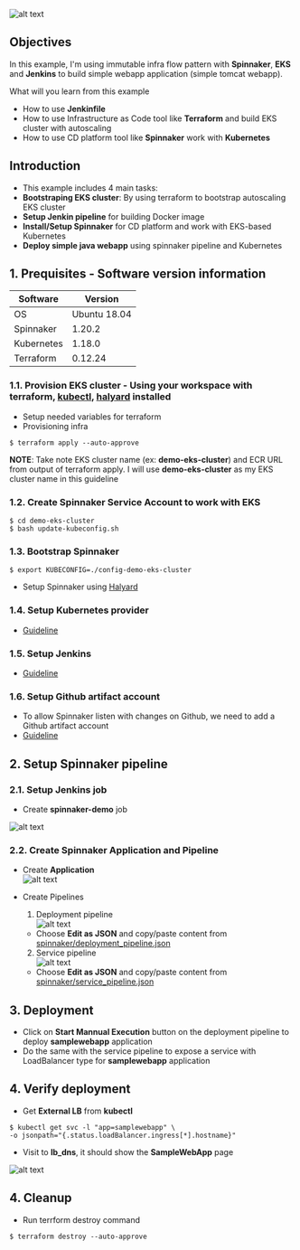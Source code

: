   
![alt text](https://github.com/hoabka/immutable-infra/blob/master/res/container-based-flow.JPG "CI/CD workflow")    
    
## Objectives    
 In this example, I'm using immutable infra flow pattern with **Spinnaker**, **EKS** and **Jenkins** to build simple webapp application (simple tomcat webapp).    
    
 What will you learn from this example    
- How to use **Jenkinfile**
- How to use Infrastructure as Code tool like **Terraform** and build EKS cluster with autoscaling 
-  How to use CD platform tool like **Spinnaker** work with **Kubernetes**    
 ## Introduction 
 - This example includes 4 main tasks: 
- **Bootstraping EKS cluster**: By using terraform to bootstrap autoscaling EKS cluster
- **Setup Jenkin pipeline** for building Docker image
- **Install/Setup Spinnaker** for CD platform and work with EKS-based Kubernetes 
- **Deploy simple java webapp** using spinnaker pipeline and Kubernetes
    
## 1. Prequisites - Software version information    
    
| Software| Version  |    
|--|--|    
| OS |Ubuntu 18.04  |    
| Spinnaker |1.20.2  |    
| Kubernetes |1.18.0  |    
| Terraform | 0.12.24  |    
### 1.1. Provision EKS cluster - Using your workspace with terraform, [kubectl](https://kubernetes.io/vi/docs/tasks/tools/install-kubectl/), [halyard](https://spinnaker.io/setup/install/halyard/) installed    
- Setup needed variables for terraform   
- Provisioning infra     
```console $ cd container-based/terraform  
$ terraform apply --auto-approve  
```
 **NOTE**: Take note EKS cluster name (ex: **demo-eks-cluster**) and ECR URL from output of terraform apply. I will use **demo-eks-cluster** as my EKS cluster name in this guideline  
### 1.2. Create Spinnaker Service Account to work with EKS   
```console 
$ cd demo-eks-cluster 
$ bash update-kubeconfig.sh  
``` 
### 1.3. Bootstrap Spinnaker   
```console 
$ export KUBECONFIG=./config-demo-eks-cluster 
```  
- Setup Spinnaker using [Halyard](https://spinnaker.io/setup/install/)  
### 1.4. Setup Kubernetes provider  
- [Guideline](https://spinnaker.io/setup/install/providers/kubernetes-v2/)  
### 1.5. Setup Jenkins  
- [Guideline](https://spinnaker.io/setup/ci/jenkins/)  
### 1.6. Setup Github artifact account  
- To allow Spinnaker listen with changes on Github, we need to add a Github artifact account  
- [Guideline](https://spinnaker.io/setup/artifacts/github/)  
## 2. Setup Spinnaker pipeline  
### 2.1. Setup Jenkins job 
- Create  **spinnaker-demo** job    
    
![alt text](https://github.com/hoabka/immutable-infra/blob/master/res/spinnaker-demo-jenkin-job.JPG "spinnaker-demo jenkin job")    
    
    
### 2.2. Create Spinnaker Application and Pipeline  
- Create  **Application**   
 ![alt text](https://github.com/hoabka/immutable-infra/blob/master/res/spinnaker-application.JPG "Spinnaker Application")    
    
- Create Pipelines  
  1. Deployment pipeline  
![alt text](https://github.com/hoabka/immutable-infra/blob/master/res/spinnaker-deployment-pipeline.JPG "Spinnaker Deployment pipeline")    
   - Choose **Edit as JSON** and copy/paste content from [spinnaker/deployment_pipeline.json](https://github.com/hoabka/immutable-infra/blob/master/container-based/spinnaker/deployment_pipeline.json)
   
  2. Service pipeline  
   ![alt text](https://github.com/hoabka/immutable-infra/blob/master/res/spinnaker-service-pipeline.JPG "Spinnaker Service Pipeline")  
  - Choose **Edit as JSON** and copy/paste content from [spinnaker/service_pipeline.json](https://github.com/hoabka/immutable-infra/blob/master/container-based/spinnaker/service_pipeline.json)

## 3. Deployment  
- Click on **Start Mannual Execution** button on the deployment pipeline to deploy **samplewebapp** application  
- Do the same with the service pipeline to expose a service with LoadBalancer type for **samplewebapp** application  
  
## 4. Verify deployment 
- Get **External LB** from **kubectl**
 ```console 
$ kubectl get svc -l "app=samplewebapp" \
 -o jsonpath="{.status.loadBalancer.ingress[*].hostname}"
```    
    
- Visit to **lb_dns**, it should show the **SampleWebApp** page    
    
![alt text](https://github.com/hoabka/immutable-infra/blob/master/res/sample-webapp-page.JPG "Sample  Java WebApp")    
    
    
## 4. Cleanup 
- Run terrform destroy command  
```console
$ terraform destroy --auto-approve
```
